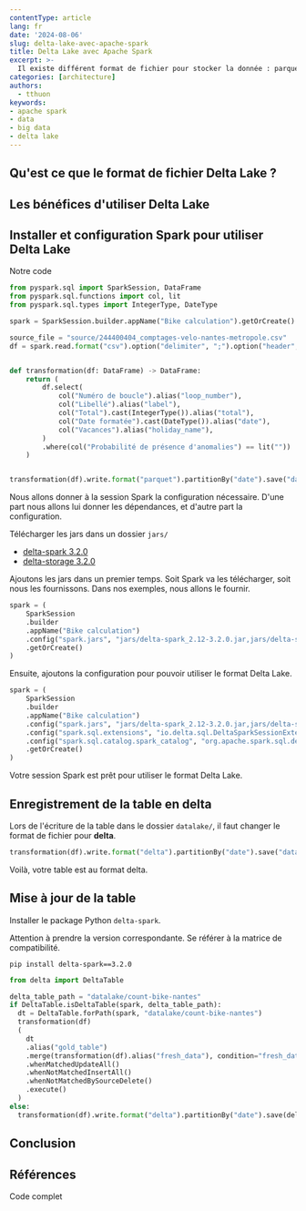 ```yaml
---
contentType: article
lang: fr
date: '2024-08-06'
slug: delta-lake-avec-apache-spark
title: Delta Lake avec Apache Spark
excerpt: >-
  Il existe différent format de fichier pour stocker la donnée : parquet, avro, csv. Connaissez-vous le format Delta Lake ? Découvrons les fonctionnalités de ce format.
categories: [architecture]
authors:
  - tthuon
keywords: 
- apache spark
- data
- big data
- delta lake
---
```


## Qu'est ce que le format de fichier Delta Lake ?

## Les bénéfices d'utiliser Delta Lake

## Installer et configuration Spark pour utiliser Delta Lake

Notre code 

```python
from pyspark.sql import SparkSession, DataFrame
from pyspark.sql.functions import col, lit
from pyspark.sql.types import IntegerType, DateType

spark = SparkSession.builder.appName("Bike calculation").getOrCreate()

source_file = "source/244400404_comptages-velo-nantes-metropole.csv"
df = spark.read.format("csv").option("delimiter", ";").option("header", True).load(source_file)


def transformation(df: DataFrame) -> DataFrame:
    return (
        df.select(
            col("Numéro de boucle").alias("loop_number"),
            col("Libellé").alias("label"),
            col("Total").cast(IntegerType()).alias("total"),
            col("Date formatée").cast(DateType()).alias("date"),
            col("Vacances").alias("holiday_name"),
        )
        .where(col("Probabilité de présence d'anomalies") == lit(""))
    )


transformation(df).write.format("parquet").partitionBy("date").save("datalake/count-bike-nantes.parquet")
```

Nous allons donner à la session Spark la configuration nécessaire. D'une part nous allons lui donner les dépendances, et d'autre part la configuration.

Télécharger les jars dans un dossier `jars/`
- [delta-spark 3.2.0](https://repo1.maven.org/maven2/io/delta/delta-spark_2.12/3.2.0/delta-spark_2.12-3.2.0.jar)
- [delta-storage 3.2.0](https://repo1.maven.org/maven2/io/delta/delta-storage/3.2.0/delta-storage-3.2.0.jar)

Ajoutons les jars dans un premier temps. Soit Spark va les télécharger, soit nous les fournissons. Dans nos exemples, nous allons le fournir.

```python
spark = (
    SparkSession
    .builder
    .appName("Bike calculation")
    .config("spark.jars", "jars/delta-spark_2.12-3.2.0.jar,jars/delta-storage-3.2.0.jar")
    .getOrCreate()
)
```

Ensuite, ajoutons la configuration pour pouvoir utiliser le format Delta Lake.

```python
spark = (
    SparkSession
    .builder
    .appName("Bike calculation")
    .config("spark.jars", "jars/delta-spark_2.12-3.2.0.jar,jars/delta-storage-3.2.0.jar")
    .config("spark.sql.extensions", "io.delta.sql.DeltaSparkSessionExtension")
    .config("spark.sql.catalog.spark_catalog", "org.apache.spark.sql.delta.catalog.DeltaCatalog")
    .getOrCreate()
)
```

Votre session Spark est prêt pour utiliser le format Delta Lake.

## Enregistrement de la table en delta

Lors de l'écriture de la table dans le dossier `datalake/`, il faut changer le format de fichier pour __delta__.

```python
transformation(df).write.format("delta").partitionBy("date").save("datalake/count-bike-nantes")
```

Voilà, votre table est au format delta.

## Mise à jour de la table

Installer le package Python `delta-spark`.

Attention à prendre la version correspondante. Se référer à la matrice de compatibilité.

```shell
pip install delta-spark==3.2.0
```

```python
from delta import DeltaTable

delta_table_path = "datalake/count-bike-nantes"
if DeltaTable.isDeltaTable(spark, delta_table_path):
  dt = DeltaTable.forPath(spark, "datalake/count-bike-nantes")
  transformation(df)
  (
    dt
    .alias("gold_table")
    .merge(transformation(df).alias("fresh_data"), condition="fresh_data.loop_number = gold_table.loop_number")
    .whenMatchedUpdateAll()
    .whenNotMatchedInsertAll()
    .whenNotMatchedBySourceDelete()
    .execute()
  )
else:
  transformation(df).write.format("delta").partitionBy("date").save(delta_table_path)
```

## Conclusion


## Références

Code complet 

